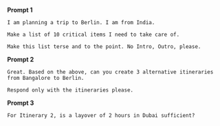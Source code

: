 **Prompt 1**

    I am planning a trip to Berlin. I am from India. 
    
    Make a list of 10 critical items I need to take care of. 
    
    Make this list terse and to the point. No Intro, Outro, please.

**Prompt 2**

    Great. Based on the above, can you create 3 alternative itineraries from Bangalore to Berlin. 
    
    Respond only with the itineraries please.

**Prompt 3**

    For Itinerary 2, is a layover of 2 hours in Dubai sufficient?
